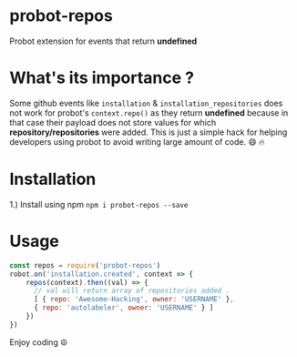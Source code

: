 # probot-repos
Probot extension for events that return **undefined**

# What's its importance ?

Some github events like `installation` & `installation_repositories` does not work for probot's
`context.repo()` as they return **undefined** because in that case their payload does not store values for which **repository/repositories** were added. This is just a simple hack for helping developers using probot to avoid writing large amount of code. :smile: :fire:

# Installation

1.) Install using npm `npm i probot-repos --save`

# Usage

```js
const repos = require('probot-repos')
robot.on('installation.created', context => {
    repos(context).then((val) => {
      // val will return array of repositories added .
      [ { repo: 'Awesome-Hacking', owner: 'USERNAME' },
      { repo: 'autolabeler', owner: 'USERNAME' } ]
    })
})
```
Enjoy coding :peace_symbol:
